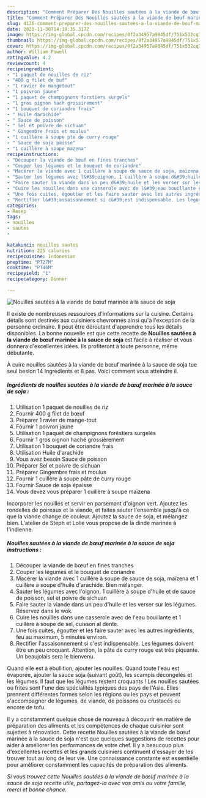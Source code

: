 ```yaml
---
description: "Comment Préparer Des Nouilles sautées à la viande de bœuf marinée à la sauce de soja"
title: "Comment Préparer Des Nouilles sautées à la viande de bœuf marinée à la sauce de soja"
slug: 4136-comment-preparer-des-nouilles-sautees-a-la-viande-de-bouf-marinee-a-la-sauce-de-soja
date: 2020-11-30T14:19:35.317Z
image: https://img-global.cpcdn.com/recipes/0f2a34957a9845df/751x532cq70/nouilles-sautees-a-la-viande-de-boeuf-marinee-a-la-sauce-de-soja-photo-principale-de-la-recette.jpg
thumbnail: https://img-global.cpcdn.com/recipes/0f2a34957a9845df/751x532cq70/nouilles-sautees-a-la-viande-de-boeuf-marinee-a-la-sauce-de-soja-photo-principale-de-la-recette.jpg
cover: https://img-global.cpcdn.com/recipes/0f2a34957a9845df/751x532cq70/nouilles-sautees-a-la-viande-de-boeuf-marinee-a-la-sauce-de-soja-photo-principale-de-la-recette.jpg
author: William Powell
ratingvalue: 4.2
reviewcount: 4
recipeingredient:
- "1 paquet de nouilles de riz"
- "400 g filet de buf"
- "1 ravier de mangetout"
- "1 poivron jaune"
- "1 paquet de champignons forstiers surgels"
- "1 gros oignon hach grossirement"
- "1 bouquet de coriandre frais"
- " Huile darachide"
- " Sauce de poisson"
- " Sel et poivre de sichuan"
- " Gingembre frais et moulus"
- "1 cuillère à soupe pte de curry rouge"
- " Sauce de soja paisse"
- "1 cuillère à soupe mazena"
recipeinstructions:
- "Découper la viande de bœuf en fines tranches"
- "Couper les légumes et le bouquet de coriandre"
- "Macérer la viande avec 1 cuillère à soupe de sauce de soja, maïzena et 1 cuillère à soupe d&#39;huile d&#39;arachide. Bien mélanger."
- "Sauter les légumes avec l&#39;oignon, 1 cuillère à soupe d&#39;huile et de sauce de poisson, sel et poivre de sichuan"
- "Faire sauter la viande dans un peu d&#39;huile et les verser sur les légumes. Réservez dans le wok."
- "Cuire les nouilles dans une casserole avec de l&#39;eau bouillante et 1 cuillère à soupe de sel, cuisson al dente."
- "Une fois cuites, égoutter et les faire sauter avec les autres ingrédients, feu au maximum, 5 minutes environ."
- "Rectifier l&#39;assaisonnement si c&#39;est indispensable. Les légumes doivent être un peu croquant. Attention, la pâte de curry rouge est très piquante. Un beaujolais sera le bienvenu."
categories:
- Resep
tags:
- nouilles
- sautes
- 

katakunci: nouilles sautes  
nutrition: 225 calories
recipecuisine: Indonesian
preptime: "PT27M"
cooktime: "PT46M"
recipeyield: "1"
recipecategory: Dinner

---
```



![Nouilles sautées à la viande de bœuf marinée à la sauce de soja](https://img-global.cpcdn.com/recipes/0f2a34957a9845df/751x532cq70/nouilles-sautees-a-la-viande-de-boeuf-marinee-a-la-sauce-de-soja-photo-principale-de-la-recette.jpg)

Il existe de nombreuses ressources d'informations sur la cuisine. Certains détails sont destinés aux cuisiniers chevronnés ainsi qu'à l'exception de la personne ordinaire. Il peut être déroutant d'apprendre tous les détails disponibles. La bonne nouvelle est que cette recette de <strong> Nouilles sautées à la viande de bœuf marinée à la sauce de soja </strong> est facile à réaliser et vous donnera d'excellentes idées. Ils profiteront à toute personne, même débutante.

<!--inarticleads1-->

À cuire nouilles sautées à la viande de bœuf marinée à la sauce de soja tue seul besion 14 Ingrédients et 8 pas. Voici comment vous atteindre il.

##### Ingrédients de nouilles sautées à la viande de bœuf marinée à la sauce de soja :

1. Utilisation 1 paquet de nouilles de riz
1. Fournir 400 g filet de bœuf
1. Préparer 1 ravier de mange-tout
1. Fournir 1 poivron jaune
1. Utilisation 1 paquet de champignons forêstiers surgelés
1. Fournir 1 gros oignon haché grossièrement
1. Utilisation 1 bouquet de coriandre frais
1. Utilisation  Huile d&#39;arachide
1. Vous avez besoin  Sauce de poisson
1. Préparer  Sel et poivre de sichuan
1. Préparer  Gingembre frais et moulus
1. Fournir 1 cuillère à soupe pâte de curry rouge
1. Fournir  Sauce de soja épaisse
1. Vous devez vous préparer 1 cuillère à soupe maïzena


Incorporer les nouilles et servir en parsemant d&#39;oignon vert. Ajoutez les rondelles de poireaux et la viande, et faites sauter l&#39;ensemble jusqu&#39;à ce que la viande change de couleur. Ajoutez la sauce de soja, et mélangez bien. L&#39;atelier de Steph et Lolie vous propose de la dinde marinée à l&#39;indienne. 

<!--inarticleads2-->

##### Nouilles sautées à la viande de bœuf marinée à la sauce de soja instructions :

1. Découper la viande de bœuf en fines tranches
1. Couper les légumes et le bouquet de coriandre
1. Macérer la viande avec 1 cuillère à soupe de sauce de soja, maïzena et 1 cuillère à soupe d&#39;huile d&#39;arachide. Bien mélanger.
1. Sauter les légumes avec l&#39;oignon, 1 cuillère à soupe d&#39;huile et de sauce de poisson, sel et poivre de sichuan
1. Faire sauter la viande dans un peu d&#39;huile et les verser sur les légumes. Réservez dans le wok.
1. Cuire les nouilles dans une casserole avec de l&#39;eau bouillante et 1 cuillère à soupe de sel, cuisson al dente.
1. Une fois cuites, égoutter et les faire sauter avec les autres ingrédients, feu au maximum, 5 minutes environ.
1. Rectifier l&#39;assaisonnement si c&#39;est indispensable. Les légumes doivent être un peu croquant. Attention, la pâte de curry rouge est très piquante. Un beaujolais sera le bienvenu.


Quand elle est à ébullition, ajouter les nouilles. Quand toute l&#39;eau est évaporée, ajouter la sauce soja (suivant goût), les scampis décongelés et les légumes. Il faut que les légumes restent croquants ! Les nouilles sautées ou frites sont l&#39;une des spécialités typiques des pays de l&#39;Asie. Elles prennent différentes formes selon les régions ou les pays et peuvent s&#39;accompagner de légumes, de viande, de poissons ou crustacés ou encore de tofu. 

<!--inarticleads1-->

<p>
Il y a constamment quelque chose de nouveau à découvrir en matière de préparation des aliments et les compétences de chaque cuisinier sont sujettes à rénovation. Cette recette Nouilles sautées à la viande de bœuf marinée à la sauce de soja n'est que quelques suggestions de recettes pour aider à améliorer les performances de votre chef. Il y a beaucoup plus d'excellentes recettes et les grands cuisiniers continuent d'essayer de les trouver tout au long de leur vie. Une connaissance constante est essentielle pour améliorer constamment les capacités de préparation des aliments.
</p>

<p>
<i>Si vous trouvez cette Nouilles sautées à la viande de bœuf marinée à la sauce de soja recette utile, partagez-la avec vos amis ou votre famille, merci et bonne chance.</i>
</p>
